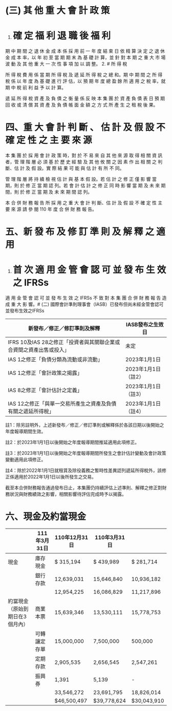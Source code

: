 # (三) 其 他 重 大 會 計 政 策

1. # 確 定 福 利 退 職 後 福 利

期 中 期 間 之 退 休 金 成 本 係 採 用 前 一 年 度 結 束 日 依 精 算 決 定 之 退 休 金 成 本 率，以 年 初 至 當 期 期 末 為 基 礎 計 算，並 針 對 本 期 之 重 大 市 場 波 動 及 其 他 重 大 一 次 性 事 項 加 以 調 整。
2. # 所 得 稅

所 得 稅 費 用 係 當 期 所 得 稅 及 遞 延 所 得 稅 之 總 和。期 中 期 間 之 所 得 稅 係 以 年 度 為 基 礎 進 行 評 估，以 預 期 年 度 總 盈 餘 所 適 用 之 稅 率，就 期 中 稅 前 利 益 予 以 計 算。

遞 延 所 得 稅 資 產 及 負 債 之 衡 量 係 反 映 本 集 團 於 資 產 負 債 表 日 預 期 回 收 或 清 償 其 資 產 及 負 債 帳 面 金 額 之 方 式 所 產 生 之 租 稅 後 果。

# 四、重 大 會 計 判 斷 、 估 計 及 假 設 不 確 定 性 之 主 要 來 源

本 集 團 於 採 用 會 計 政 策 時，對 於 不 易 來 自 其 他 來 源 取 得 相 關 資 訊 者，管 理 階 層 必 須 基 於 歷 史 經 驗 及 其 他 攸 關 之 因 素 作 出 相 關 之 判 斷、估 計 及 假 設。實 際 結 果 可 能 與 估 計 有 所 不 同。

管 理 階 層 將 持 續 檢 視 估 計 與 基 本 假 設。若 估 計 之 修 正 僅 影 響 當 期，則 於 修 正 當 期 認 列。若 會 計 估 計 之 修 正 同 時 影 響 當 期 及 未 來 期 間，則 於 修 正 當 期 及 未 來 期 間 認 列。

本 合 併 財 務 報 告 所 採 用 之 重 大 會 計 判 斷、估 計 及 假 設 不 確 定 性 主 要 來 源 請 參 閱 110 年 度 合 併 財 務 報 告。

# 五、新 發 布 及 修 訂 準 則 及 解 釋 之 適 用

1. # 首 次 適 用 金 管 會 認 可 並 發 布 生 效 之 IFRSs

適 用 金 管 會 認 可 並 發 布 生 效 之 IFRSs 不 致 對 本 集 團 合 併 財 務 報 告 造 成 重 大 影 響。# (二) 國際會計準則理事會（IASB）已發布但尚未經金管會認可並發布生效之IFRSs

|新發布／修正／修訂準則及解釋|IASB發布之生效日|
|---|---|
|IFRS 10及IAS 28之修正「投資者與其關聯企業或合資間之資產出售或投入」|未定|
|IAS 1之修正「負債分類為流動或非流動」|2023年1月1日|
|IAS 1之修正「會計政策之揭露」|2023年1月1日（註2）|
|IAS 8之修正「會計估計之定義」|2023年1月1日（註3）|
|IAS 12之修正「與單一交易所產生之資產及負債有關之遞延所得稅」|2023年1月1日（註4）|

註1：除另註明外，上述新發布／修正／修訂準則或解釋係於各該日期以後開始之年度報導期間生效。

註2：於2023年1月1日以後開始之年度報導期間推延適用此項修正。

註3：於2023年1月1日以後開始之年度報導期間所發生之會計估計變動及會計政策變動適用此項修正。

註4：除於2022年1月1日就租賃及除役義務之暫時性差異認列遞延所得稅外，該修正係適用於2022年1月1日以後所發生之交易。

截至本合併財務報告通過發布日止，本集團仍持續評估上述準則、解釋之修正對財務狀況與財務績效之影響，相關影響待評估完成時予以揭露。

# 六、現金及約當現金

| |111年3月31日|110年12月31日|110年3月31日| |
|---|---|---|---|---|
|現金|庫存現金|$ 315,194|$ 439,989|$ 281,714|
| |銀行存款|12,639,031|15,646,840|10,936,182|
| | |12,954,225|16,086,829|11,217,896|
|約當現金（原始到期日在3個月內）|商業本票|15,639,346|13,530,111|15,778,753|
| |可轉讓定存單|15,000,000|7,500,000|500,000|
| |定期存款|2,905,535|2,656,545|2,547,261|
| |振興券|1,391|5,139|-|
| | |33,546,272|23,691,795|18,826,014|
| | |$46,500,497|$39,778,624|$30,043,910|